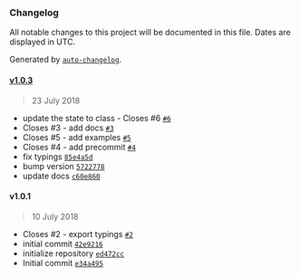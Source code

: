 ### Changelog
All notable changes to this project will be documented in this file. Dates are displayed in UTC.

Generated by [`auto-changelog`](https://github.com/CookPete/auto-changelog).

#### [v1.0.3](https://github.com/Worie/btt/compare/v1.0.1...v1.0.3)
> 23 July 2018
- update the state to class - Closes #6 [`#6`](https://github.com/Worie/btt/issues/6)
- Closes #3  - add docs [`#3`](https://github.com/Worie/btt/issues/3)
- Closes #5 - add examples [`#5`](https://github.com/Worie/btt/issues/5)
- Closes #4 - add precommit [`#4`](https://github.com/Worie/btt/issues/4)
- fix typings [`85e4a5d`](https://github.com/Worie/btt/commit/85e4a5da8361c30f3009c6f27e471a020494d4ad)
- bump version [`5722778`](https://github.com/Worie/btt/commit/572277843b036de0969756fb6bff55d6caebbee9)
- update docs [`c60e860`](https://github.com/Worie/btt/commit/c60e8603f0e89340d26192cd8a55d17f340b620b)

#### v1.0.1
> 10 July 2018
- Closes #2 - export typings [`#2`](https://github.com/Worie/btt/issues/2)
- initial commit [`42e9216`](https://github.com/Worie/btt/commit/42e921697808786bf533c8daf0423904acaf5955)
- initialize repository [`ed472cc`](https://github.com/Worie/btt/commit/ed472ccc5de9169d95e6874574197da6900eff94)
- Initial commit [`e34a495`](https://github.com/Worie/btt/commit/e34a4959d7659d4cd6031c1947559292f9aa9380)

